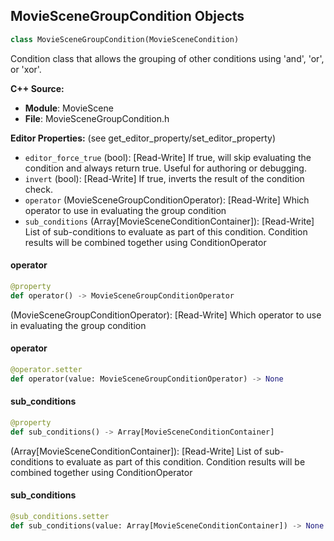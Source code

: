 ## MovieSceneGroupCondition Objects

```python
class MovieSceneGroupCondition(MovieSceneCondition)
```

Condition class that allows the grouping of other conditions using 'and', 'or', or 'xor'.

**C++ Source:**

- **Module**: MovieScene
- **File**: MovieSceneGroupCondition.h

**Editor Properties:** (see get_editor_property/set_editor_property)

- ``editor_force_true`` (bool):  [Read-Write] If true, will skip evaluating the condition and always return true. Useful for authoring or debugging.
- ``invert`` (bool):  [Read-Write] If true, inverts the result of the condition check.
- ``operator`` (MovieSceneGroupConditionOperator):  [Read-Write] Which operator to use in evaluating the group condition
- ``sub_conditions`` (Array[MovieSceneConditionContainer]):  [Read-Write] List of sub-conditions to evaluate as part of this condition. Condition results will be combined together using ConditionOperator

<a id="unreal.MovieSceneGroupCondition.operator"></a>

#### operator

```python
@property
def operator() -> MovieSceneGroupConditionOperator
```

(MovieSceneGroupConditionOperator):  [Read-Write] Which operator to use in evaluating the group condition

<a id="unreal.MovieSceneGroupCondition.operator"></a>

#### operator

```python
@operator.setter
def operator(value: MovieSceneGroupConditionOperator) -> None
```

<a id="unreal.MovieSceneGroupCondition.sub_conditions"></a>

#### sub_conditions

```python
@property
def sub_conditions() -> Array[MovieSceneConditionContainer]
```

(Array[MovieSceneConditionContainer]):  [Read-Write] List of sub-conditions to evaluate as part of this condition. Condition results will be combined together using ConditionOperator

<a id="unreal.MovieSceneGroupCondition.sub_conditions"></a>

#### sub_conditions

```python
@sub_conditions.setter
def sub_conditions(value: Array[MovieSceneConditionContainer]) -> None
```

<a id="unreal.MovieSceneTimeWarpSection"></a>